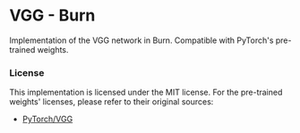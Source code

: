 # VGG - Burn
Implementation of the VGG network in Burn. Compatible with PyTorch's pre-trained weights.

### License
This implementation is licensed under the MIT license.
For the pre-trained weights' licenses, please refer to their original sources:

- [PyTorch/VGG](https://docs.pytorch.org/vision/stable/models/vgg.html)
